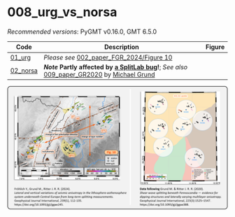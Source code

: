 # 008_urg_vs_norsa

_Recommended versions_: PyGMT v0.16.0, GMT 6.5.0

| Code | Description | Figure |
| --- | --- | --- |
| [01_urg](https://github.com/yvonnefroehlich/GMT_PyGMT_plotting/tree/main/008_urg_vs_norsa/01_urg)     | _Please see_ [002_paper_FGR_2024/Figure 10](https://github.com/yvonnefroehlich/gmt-pygmt-plotting/blob/main/002_paper_FGR_2024/Figure_10) |  |
| [02_norsa](https://github.com/yvonnefroehlich/GMT_PyGMT_plotting/tree/main/008_urg_vs_norsa/02_norsa) | **_Note_ Partly affected by [a SplitLab bug](https://doi.org/10.4401/ag-8781)!**; _See also_ [009_paper_GR2020](https://github.com/michaelgrund/GMT-plotting/tree/main/009_paper_GR2020) by [Michael Grund](https://github.com/michaelgrund) |  |

![](https://github.com/yvonnefroehlich/gmt-pygmt-plotting/raw/main/_images/github_maps_readme_008norsa.png)
